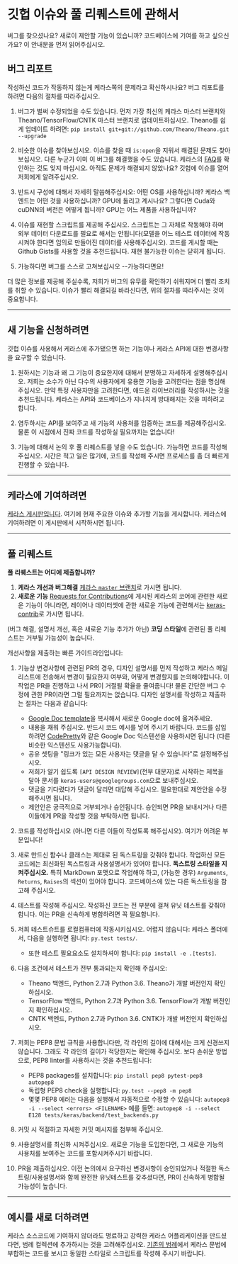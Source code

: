 # 깃헙 이슈와 풀 리퀘스트에 관해서

버그를 찾으셨나요? 새로이 제안할 기능이 있습니까? 코드베이스에 기여를 하고 싶으신가요? 이 안내문을 먼저 읽어주십시오.

## 버그 리포트

작성하신 코드가 작동하지 않는게 케라스쪽의 문제라고 확신하시나요? 버그 리포트를 하려면 다음의 절차를 따라주십시오.

1. 버그가 벌써 수정되었을 수도 있습니다. 먼저 가장 최신의 케라스 마스터 브랜치와 Theano/TensorFlow/CNTK 마스터 브랜치로 업데이트하십시오.
Theano를 쉽게 업데이트 하려면: `pip install git+git://github.com/Theano/Theano.git --upgrade`

2. 비슷한 이슈를 찾아보십시오. 이슈를 찾을 때 `is:open`을 지워서 해결된 문제도 찾아보십시오. 다른 누군가 이미 이 버그를 해결했을 수도 있습니다. 케라스의 [FAQ](http://keras.io/faq/)를 확인하는 것도 잊지 마십시오. 아직도 문제가 해결되지 않았나요? 깃헙에 이슈를 열어 저희에게 알려주십시오.

3. 반드시 구성에 대해서 자세히 말씀해주십시오: 어떤 OS를 사용하십니까? 케라스 백엔드는 어떤 것을 사용하십니까? GPU에 돌리고 계시나요? 그렇다면 Cuda와 cuDNN의 버전은 어떻게 됩니까? GPU는 어느 제품을 사용하십니까?

4. 이슈를 재현할 스크립트를 제공해 주십시오. 스크립트는 그 자체로 작동해야 하며 외부 데이터 다운로드를 필요로 해서는 안됩니다(모델을 어느 테스트 데이터에 작동시켜야 한다면 임의로 만들어진 데이터를 사용해주십시오). 코드를 게시할 때는 Github Gists를 사용할 것을 추천드립니다. 재현 불가능한 이슈는 닫히게 됩니다.

5. 가능하다면 버그를 스스로 고쳐보십시오 --가능하다면요!

더 많은 정보를 제공해 주실수록, 저희가 버그의 유무를 확인하기 쉬워지며 더 빨리 조치를 취할 수 있습니다. 이슈가 빨리 해결되길 바라신다면, 위의 절차를 따라주시는 것이 중요합니다.

---

## 새 기능을 신청하려면

깃헙 이슈를 사용해서 케라스에 추가됐으면 하는 기능이나 케라스 API에 대한 변경사항을 요구할 수 있습니다.

1. 원하시는 기능과 왜 그 기능이 중요한지에 대해서 분명하고 자세하게 설명해주십시오. 저희는 소수가 아닌 다수의 사용자에게 유용한 기능을 고려한다는 점을 명심해 주십시오. 만약 특정 사용자만을 고려한다면, 애드온 라이브러리를 작성하시는 것을 추천드립니다. 케라스는 API와 코드베이스가 지나치게 방대해지는 것을 피하려고 합니다.

2. 염두하시는 API를 보여주고 새 기능의 사용처를 입증하는 코드를 제공해주십시오. 물론 이 시점에서 진짜 코드를 작성하실 필요까지는 없습니다!

3. 기능에 대해서 논의 후 풀 리퀘스트를 넣을 수도 있습니다. 가능하면 코드를 작성해 주십시오. 시간은 적고 일은 많기에, 코드를 작성해 주시면 프로세스를 좀 더 빠르게 진행할 수 있습니다.


---

## 케라스에 기여하려면

[케라스 게시판입니다](https://github.com/keras-team/keras/projects/1). 여기에 현재 주요한 이슈와 추가할 기능을 게시합니다. 케라스에 기여하려면 이 게시판에서 시작하시면 됩니다.


---

## 풀 리퀘스트

**풀 리퀘스트는 어디에 제출합니까?**

1. **케라스 개선과 버그해결** [케라스 `master` 브랜치](https://github.com/keras-team/keras/tree/master)로 가시면 됩니다.
2. **새로운 기능** [Requests for Contributions](https://github.com/keras-team/keras/projects/1)에 게시된 케라스의 코어에 관련한 새로운 기능이 아니라면, 레이어나 데이터셋에 관한 새로운 기능에 관련해서는 [keras-contrib](https://github.com/farizrahman4u/keras-contrib)로 가시면 됩니다.

(버그 해결, 설명서 개선, 혹은 새로운 기능 추가가 아닌) **코딩 스타일**에 관련된 풀 리퀘스트는 거부될 가능성이 높습니다.

개선사항을 제출하는 빠른 가이드라인입니다:

1. 기능상 변경사항에 관련된 PR의 경우, 디자인 설명서를 먼저 작성하고 케라스 메일 리스트에 전송해서 변경이 필요한지 여부와, 어떻게 변경할지를 논의해야합니다. 이 작업은 PR을 진행하고 나서 PR이 거절될 확율을 줄여줍니다! 물론 간단한 버그 수정에 관한 PR이라면 그럴 필요까지는 없습니다. 디자인 설명서를 작성하고 제출하는 절차는 다음과 같습니다:
    - [Google Doc template](https://docs.google.com/document/d/1ZXNfce77LDW9tFAj6U5ctaJmI5mT7CQXOFMEAZo-mAA/edit#)을 복사해서 새로운 Google doc에 옮겨주세요.
    - 내용을 채워 주십시오. 반드시 코드 예시를 넣어 주시기 바랍니다. 코드를 삽입하려면 [CodePretty](https://chrome.google.com/webstore/detail/code-pretty/igjbncgfgnfpbnifnnlcmjfbnidkndnh?hl=en)와 같은 Google Doc 익스텐션을 사용하시면 됩니다 (다른 비슷한 익스텐션도 사용가능합니다).
    - 공유 셋팅을 "링크가 있는 모든 사용자는 댓글을 달 수 있습니다"로 설정해주십시오.
    - 저희가 알기 쉽도록 `[API DESIGN REVIEW]`(전부 대문자)로 시작하는 제목을 달아 문서를 `keras-users@googlegroups.com`으로 보내주십시오.
    - 댓글을 기다렸다가 댓글이 달리면 대답해 주십시오. 필요한대로 제안안을 수정해주시면 됩니다.
    - 제안안은 궁극적으로 거부되거나 승인됩니다. 승인되면 PR을 보내시거나 다른 이들에게 PR을 작성할 것을 부탁하시면 됩니다.


2. 코드를 작성하십시오 (아니면 다른 이들이 작성토록 해주십시오). 여기가 어려운 부분입니다!

3. 새로 만드신 함수나 클래스는 제대로 된 독스트링을 갖춰야 합니다. 작업하신 모든 코드에는 최신화된 독스트링과 사용설명서가 있어야 합니다. **독스트링 스타일을 지켜주십시오.** 특히 MarkDown 포맷으로 작업해야 하고, (가능한 경우) `Arguments`, `Returns`, `Raises`의 섹션이 있어야 합니다. 코드베이스에 있는 다른 독스트링을 참고해 주십시오.

4. 테스트를 작성해 주십시오. 작성하신 코드는 전 부분에 걸쳐 유닛 테스트를 갖춰야 합니다. 이는 PR을 신속하게 병합하려면 꼭 필요합니다.

5. 저희 테스트슈트를 로컬컴퓨터에 작동시키십시오. 어렵지 않습니다: 케라스 폴더에서, 다음을 실행하면 됩니다: `py.test tests/`.
    - 또한 테스트 필요요소도 설치하셔야 합니다: `pip install -e .[tests]`.

6. 다음 조건에서 테스트가 전부 통과되는지 확인해 주십시오:
    - Theano 백엔드, Python 2.7과 Python 3.6. Theano가 개발 버전인지 확인하십시오.
    - TensorFlow 백엔드, Python 2.7과 Python 3.6. TensorFlow가 개발 버전인지 확인하십시오.
    - CNTK 백엔드, Python 2.7과 Python 3.6. CNTK가 개발 버전인지 확인하십시오.

7. 저희는 PEP8 문법 규칙을 사용합니다만, 각 라인의 길이에 대해서는 크게 신경쓰지 않습니다. 그래도 각 라인의 길이가 적당한지는 확인해 주십시오. 보다 손쉬운 방법으로, PEP8 linter를 사용하시는 것을 추천드립니다:
    - PEP8 packages를 설치합니다: `pip install pep8 pytest-pep8 autopep8`
    - 독립형 PEP8 check을 실행합니다: `py.test --pep8 -m pep8`
    - 몇몇 PEP8 에러는 다음을 실행해서 자동적으로 수정할 수 있습니다: `autopep8 -i --select <errors> <FILENAME>` 예를 들면: `autopep8 -i --select E128 tests/keras/backend/test_backends.py`

8. 커밋 시 적절하고 자세한 커밋 메시지를 첨부해 주십시오.

9. 사용설명서를 최신화 시켜주십시오. 새로운 기능을 도입한다면, 그 새로운 기능의 사용처를 보여주는 코드를 포함시켜주시기 바랍니다.

10. PR을 제출하십시오. 이전 논의에서 요구하신 변경사항이 승인되었거나 적절한 독스트링/사용설명서와 함께 완전한 유닛테스트를 갖추셨다면, PR이 신속하게 병합될 가능성이 높습니다.

---

## 예시를 새로 더하려면

케라스 소스코드에 기여하지 않더라도 명료하고 강력한 케라스 어플리케이션을 만드셨다면, 범례 컬렉션에 추가하시는 것을 고려해주십시오. [기존의 범례](https://github.com/keras-team/keras/tree/master/examples)에서 케라스 문법에 부합하는 코드를 보시고 동일한 스타일로 스크립트를 작성해 주시기 바랍니다.
